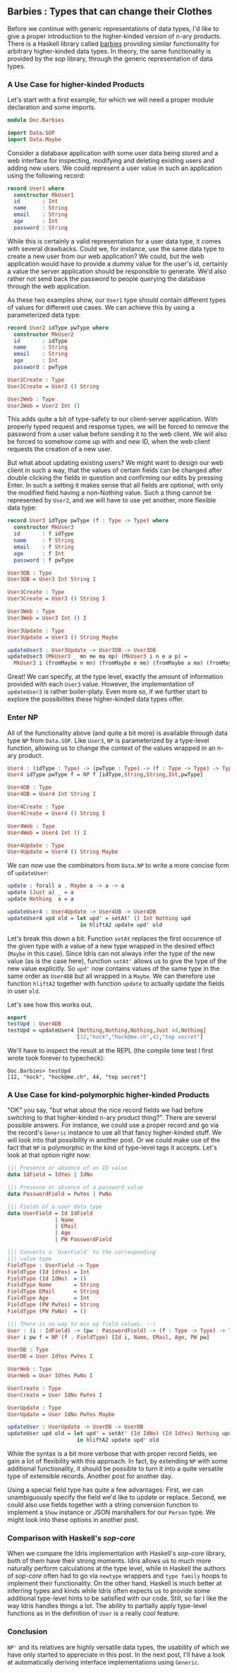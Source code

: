 ## Barbies : Types that can change their Clothes

Before we continue with generic representations of data types,
I'd like to give a proper introduction to the higher-kinded version
of n-ary products. There is a Haskell library called
[barbies](https://github.com/jcpetruzza/barbies) providing similar
functionality for arbitrary higher-kinded data types. In theory,
the same functionality is provided by the *sop* library, through
the generic representation of data types.

### A Use Case for higher-kinded Products

Let's start with a first example, for which we will need a
proper module declaration and some imports.

```idris
module Doc.Barbies

import Data.SOP
import Data.Maybe
```

Consider a database application with some user data being stored
and a web interface for inspecting, modifying and deleting existing users
and adding new users. We could represent a user value in such
an application using the following record:

```idris
record User1 where
  constructor MkUser1
  id       : Int
  name     : String
  email    : String
  age      : Int
  password : String
```

While this is certainly a valid representation for a user data type,
it comes with several drawbacks. Could we, for instance, use the same
data type to create a new user from our web application? We could, but 
the web application would have to provide a dummy value for the user's
id, certainly a value the server application should be responsible
to generate. We'd also rather not send back the password to
people querying the database through the web application.

As these two examples show, our `User1` type should contain
different types of values for different use cases. We can achieve
this by using a parameterized data type:

```idris
record User2 idType pwType where
  constructor MkUser2
  id       : idType
  name     : String
  email    : String
  age      : Int
  password : pwType

User2Create : Type
User2Create = User2 () String

User2Web : Type
User2Web = User2 Int ()
```

This adds quite a bit of type-safety to our client-server application.
With properly typed request and response types, we will be forced to
remove the password from a user value before sending it to
the web client. We will also be forced to somehow come up with
and new ID, when the web client requests the creation of
a new user.

But what about updating existing users? We might want to design
our web client in such a way, that the values of certain fields
can be changed after double clicking the fields in question and
confirming our edits by pressing Enter. In such a setting it makes
sense that all fields are optional, with only the modified field
having a non-Nothing value. Such a thing cannot be represented by `User2`,
and we will have to use yet another, more flexible data type:

```idris
record User3 idType pwType (f : Type -> Type) where
  constructor MkUser3
  id       : f idType
  name     : f String
  email    : f String
  age      : f Int
  password : f pwType

User3DB : Type
User3DB = User3 Int String I

User3Create : Type
User3Create = User3 () String I

User3Web : Type
User3Web = User3 Int () I

User3Update : Type
User3Update = User3 () String Maybe

updateUser3 : User3Update -> User3DB -> User3DB
updateUser3 (MkUser3 _ mn me ma mp) (MkUser3 i n e a p) =
  MkUser3 i (fromMaybe n mn) (fromMaybe e me) (fromMaybe a ma) (fromMaybe p mp)
```

Great! We can specify, at the type level, exactly the amount of information
provided with each `User3` value. However, the implementation of
`updateUser3` is rather boiler-platy. Even more so, if we further
start to explore the possibilites these higher-kinded data types offer.

### Enter NP

All of the functionality above (and quite a bit more) is available
through data type `NP` from `Data.SOP`. Like `User3`, `NP` is
parameterized by a type-level function, allowing us to change
the context of the values wrapped in an n-ary product.

```idris
User4 : (idType : Type) -> (pwType : Type) -> (f : Type -> Type) -> Type
User4 idType pwType f = NP f [idType,String,String,Int,pwType]

User4DB : Type
User4DB = User4 Int String I

User4Create : Type
User4Create = User4 () String I

User4Web : Type
User4Web = User4 Int () I

User4Update : Type
User4Update = User4 () String Maybe
```

We can now use the combinators from `Data.NP` to write a more
concise form of `updateUser`:

```idris
update : forall a . Maybe a -> a -> a
update (Just a) _ = a
update Nothing  a = a

updateUser4 : User4Update -> User4DB -> User4DB
updateUser4 upd old = let upd' = setAt' () Int Nothing upd
                       in hliftA2 update upd' old
```

Let's break this down a bit: Function `setAt` replaces the
first occurence of the given type with a value of
a new type wrapped in the desired effect (`Maybe` in this case).
Since Idris can not always infer the type of the new value
(as is the case here), function `setAt'` allows us to give
the type of the new value explicitly. So `upd'` now contains
values of the same type in the same order as `User4DB`
but all wrapped in a `Maybe`. We can therefore use function
`hliftA2` together with function `update` to actually
update the fields in user `old`.

Let's see how this works out.

```idris
export
testUpd : User4DB
testUpd = updateUser4 [Nothing,Nothing,Nothing,Just 44,Nothing]
                      [12,"hock","hock@me.ch",42,"top secret"]
```

We'll have to inspect the result at
the REPL (the compile time test I first wrote took
forever to typecheck):

```
Doc.Barbies> testUpd
[12, "hock", "hock@me.ch", 44, "top secret"]
```

### A Use Case for kind-polymorphic higher-kinded Products

"OK" you say, "but what about the nice record fields we
had before switching to that higher-kinded n-ary product thing?". There are
several possible answers. For instance, we could use a proper record
and go via the record's `Generic` instance to use
all that fancy higher-kinded stuff. We will look into that
possibility in another post. Or we could
make use of the fact that `NP` is polymorphic in the
kind of type-level tags it accepts. Let's look at that
option right now:

```idris
||| Presence or absence of an ID value
data IdField = IdYes | IdNo

||| Presence or absence of a password value
data PasswordField = PwYes | PwNo

||| Fields of a user data type
data UserField = Id IdField
               | Name
               | EMail
               | Age
               | PW PasswordField

||| Converts a `UserField` to the corresponding
||| value type
FieldType : UserField -> Type
FieldType (Id IdYes) = Int
FieldType (Id IdNo)  = ()
FieldType Name       = String
FieldType EMail      = String
FieldType Age        = Int
FieldType (PW PwYes) = String
FieldType (PW PwNo)  = ()

||| There is no way to mix up field values. :-)
User : (i : IdField) -> (pw : PasswordField) -> (f : Type -> Type) -> Type 
User i pw f = NP (f . FieldType) [Id i, Name, EMail, Age, PW pw]

UserDB : Type
UserDB = User IdYes PwYes I

UserWeb : Type
UserWeb = User IdYes PwNo I

UserCreate : Type
UserCreate = User IdNo PwYes I

UserUpdate : Type
UserUpdate = User IdNo PwYes Maybe

updateUser : UserUpdate -> UserDB -> UserDB
updateUser upd old = let upd' = setAt' (Id IdNo) (Id IdYes) Nothing upd
                      in hliftA2 update upd' old
```

While the syntax is a bit more verbose that with proper
record fields, we gain a lot of flexibility with this
approach. In fact, by extending `NP` with some additional
functionality, it should be possible to turn it into
a quite versatile type of extensible records. Another post
for another day.

Using a special field type has quite a few advantages: First, we can
unambiguously specify the field we'd like to update or replace.
Second, we could also use fields together with a string conversion
function to implement a `Show` instance or JSON marshallers
for our `Person` type. We might look into these options
in another post.

### Comparison with Haskell's *sop-core*

When we compare the Idris implementation with Haskell's *sop-core*
library, both of them have their strong moments. Idris
allows us to much more naturally perform calculations
at the type level, while in Haskell the authors of *sop-core*
often had to go via `newtype` wrappers and `type family`
hoops to implement their functionality. On the other hand,
Haskell is much better at inferring types and kinds while
Idris often expects us to provide some additional type-level
hints to be satisfied with our code. Still, so far I like
the way Idris handles things a lot. The ability to
partially apply type-level functions as in the definition
of  `User` is a really cool feature.

### Conclusion

`NP'` and its relatives are highly versatile data types, the
usability of which we have only started to appreciate in this
post. In the next post, I'll have a look at automatically
deriving interface implementations using `Generic`.
